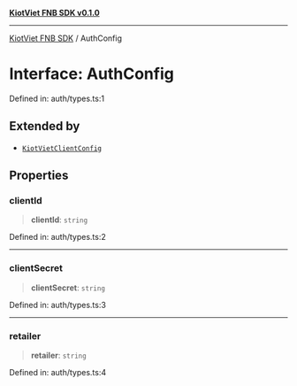 [**KiotViet FNB SDK v0.1.0**](../README.md)

***

[KiotViet FNB SDK](../README.md) / AuthConfig

# Interface: AuthConfig

Defined in: auth/types.ts:1

## Extended by

- [`KiotVietClientConfig`](KiotVietClientConfig.md)

## Properties

### clientId

> **clientId**: `string`

Defined in: auth/types.ts:2

***

### clientSecret

> **clientSecret**: `string`

Defined in: auth/types.ts:3

***

### retailer

> **retailer**: `string`

Defined in: auth/types.ts:4
